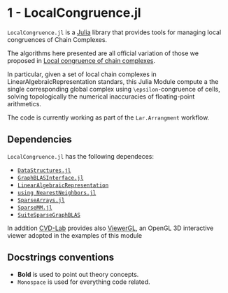 # 1 - LocalCongruence.jl

`LocalCongruence.jl` is a [Julia](http://julialang.org) library that provides
tools for managing local congruences of Chain Complexes.

The algorithms here presented are all official variation of those we proposed
in [Local congruence of chain complexes](https://arxiv.org/).

In particular, given a set of local chain complexes in
LinearAlgebraicRepresentation standars, this Julia Module compute a the single
corresponding global complex using ``\epsilon``-congruence of cells,
solving topologically the numerical inaccuracies of floating-point arithmetics.

The code is currently working as part of the `Lar.Arrangment` workflow. 

## Dependencies

`LocalCongruence.jl` has the following dependeces:
 - [```DataStructures.jl```](https://github.com/JuliaCollections/DataStructures.jl)
 - [```GraphBLASInterface.jl```](https://github.com/abhinavmehndiratta/GraphBLASInterface.jl)
 - [```LinearAlgebraicRepresentation```](https://github.com/cvdlab/LinearAlgebraicRepresentation.jl)
 - [```using NearestNeighbors.jl```](https://github.com/KristofferC/NearestNeighbors.jl)
 - [```SparseArrays.jl```](https://github.com/JuliaLang/julia/tree/master/stdlib/SparseArrays)
 - [```SparseMM.jl```](https://github.com/cvdlab/SparseMM.jl)
 - [```SuiteSparseGraphBLAS```](https://github.com/abhinavmehndiratta/SuiteSparseGraphBLAS.jl)

In addition [CVD-Lab](https://github.com/cvdlab) provides also
[ViewerGL](https://github.com/cvdlab/ViewerGL.jl), an OpenGL
3D interactive viewer adopted in the examples of this module


## Docstrings conventions

 - **Bold** is used to point out theory concepts.
 - `Monospace` is used for everything code related.
